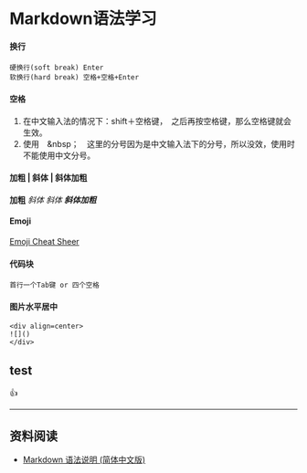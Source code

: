 # Markdown语法学习  
#### 换行
	硬换行(soft break) Enter
	软换行(hard break) 空格+空格+Enter
#### 空格
1. 在中文输入法的情况下：shift＋空格键，　之后再按空格键，那么空格键就会生效。　　
2. 使用　&nbsp；　这里的分号因为是中文输入法下的分号，所以没效，使用时不能使用中文分号。

#### 加粗 | 斜体 | 斜体加粗
**加粗** 	_斜体_	*斜体*		***斜体加粗***
#### Emoji
[Emoji Cheat Sheer](https://www.webpagefx.com/tools/emoji-cheat-sheet/)
#### 代码块
	首行一个Tab键 or 四个空格

#### 图片水平居中
	<div align=center>
	![]()
	</div>

## test
:+1:

---------------

## **资料阅读**

- [Markdown 语法说明 (简体中文版)](http://www.appinn.com/markdown/)
